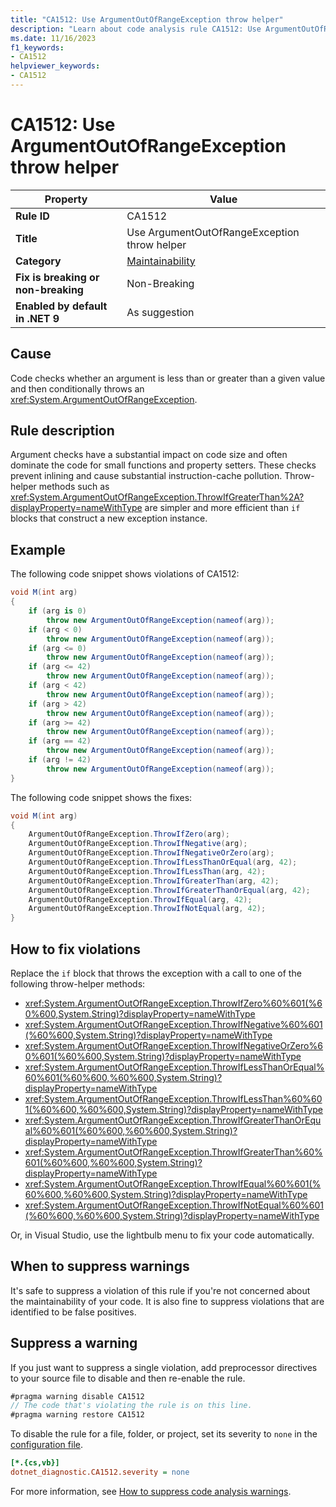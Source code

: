 ```yaml
---
title: "CA1512: Use ArgumentOutOfRangeException throw helper"
description: "Learn about code analysis rule CA1512: Use ArgumentOutOfRangeException throw helper"
ms.date: 11/16/2023
f1_keywords:
- CA1512
helpviewer_keywords:
- CA1512
---
```

# CA1512: Use ArgumentOutOfRangeException throw helper

| Property                            | Value                                          |
|-------------------------------------|------------------------------------------------|
| **Rule ID**                         | CA1512                                         |
| **Title**                           | Use ArgumentOutOfRangeException throw helper   |
| **Category**                        | [Maintainability](maintainability-warnings.md) |
| **Fix is breaking or non-breaking** | Non-Breaking                                   |
| **Enabled by default in .NET 9**    | As suggestion                                  |

## Cause

Code checks whether an argument is less than or greater than a given value and then conditionally throws an <xref:System.ArgumentOutOfRangeException>.

## Rule description

Argument checks have a substantial impact on code size and often dominate the code for small functions and property setters. These checks prevent inlining and cause substantial instruction-cache pollution. Throw-helper methods such as <xref:System.ArgumentOutOfRangeException.ThrowIfGreaterThan%2A?displayProperty=nameWithType> are simpler and more efficient than `if` blocks that construct a new exception instance.

## Example

The following code snippet shows violations of CA1512:

```csharp
void M(int arg)
{
    if (arg is 0)
        throw new ArgumentOutOfRangeException(nameof(arg));
    if (arg < 0)
        throw new ArgumentOutOfRangeException(nameof(arg));
    if (arg <= 0)
        throw new ArgumentOutOfRangeException(nameof(arg));
    if (arg <= 42)
        throw new ArgumentOutOfRangeException(nameof(arg));
    if (arg < 42)
        throw new ArgumentOutOfRangeException(nameof(arg));
    if (arg > 42)
        throw new ArgumentOutOfRangeException(nameof(arg));
    if (arg >= 42)
        throw new ArgumentOutOfRangeException(nameof(arg));
    if (arg == 42)
        throw new ArgumentOutOfRangeException(nameof(arg));
    if (arg != 42)
        throw new ArgumentOutOfRangeException(nameof(arg));
}
```

The following code snippet shows the fixes:

```csharp
void M(int arg)
{
    ArgumentOutOfRangeException.ThrowIfZero(arg);
    ArgumentOutOfRangeException.ThrowIfNegative(arg);
    ArgumentOutOfRangeException.ThrowIfNegativeOrZero(arg);
    ArgumentOutOfRangeException.ThrowIfLessThanOrEqual(arg, 42);
    ArgumentOutOfRangeException.ThrowIfLessThan(arg, 42);
    ArgumentOutOfRangeException.ThrowIfGreaterThan(arg, 42);
    ArgumentOutOfRangeException.ThrowIfGreaterThanOrEqual(arg, 42);
    ArgumentOutOfRangeException.ThrowIfEqual(arg, 42);
    ArgumentOutOfRangeException.ThrowIfNotEqual(arg, 42);
}
```

## How to fix violations

Replace the `if` block that throws the exception with a call to one of the following throw-helper methods:

- <xref:System.ArgumentOutOfRangeException.ThrowIfZero%60%601(%60%600,System.String)?displayProperty=nameWithType>
- <xref:System.ArgumentOutOfRangeException.ThrowIfNegative%60%601(%60%600,System.String)?displayProperty=nameWithType>
- <xref:System.ArgumentOutOfRangeException.ThrowIfNegativeOrZero%60%601(%60%600,System.String)?displayProperty=nameWithType>
- <xref:System.ArgumentOutOfRangeException.ThrowIfLessThanOrEqual%60%601(%60%600,%60%600,System.String)?displayProperty=nameWithType>
- <xref:System.ArgumentOutOfRangeException.ThrowIfLessThan%60%601(%60%600,%60%600,System.String)?displayProperty=nameWithType>
- <xref:System.ArgumentOutOfRangeException.ThrowIfGreaterThanOrEqual%60%601(%60%600,%60%600,System.String)?displayProperty=nameWithType>
- <xref:System.ArgumentOutOfRangeException.ThrowIfGreaterThan%60%601(%60%600,%60%600,System.String)?displayProperty=nameWithType>
- <xref:System.ArgumentOutOfRangeException.ThrowIfEqual%60%601(%60%600,%60%600,System.String)?displayProperty=nameWithType>
- <xref:System.ArgumentOutOfRangeException.ThrowIfNotEqual%60%601(%60%600,%60%600,System.String)?displayProperty=nameWithType>

Or, in Visual Studio, use the lightbulb menu to fix your code automatically.

## When to suppress warnings

It's safe to suppress a violation of this rule if you're not concerned about the maintainability of your code. It is also fine to suppress violations that are identified to be false positives.

## Suppress a warning

If you just want to suppress a single violation, add preprocessor directives to your source file to disable and then re-enable the rule.

```csharp
#pragma warning disable CA1512
// The code that's violating the rule is on this line.
#pragma warning restore CA1512
```

To disable the rule for a file, folder, or project, set its severity to `none` in the [configuration file](../configuration-files.md).

```ini
[*.{cs,vb}]
dotnet_diagnostic.CA1512.severity = none
```

For more information, see [How to suppress code analysis warnings](../suppress-warnings.md).
